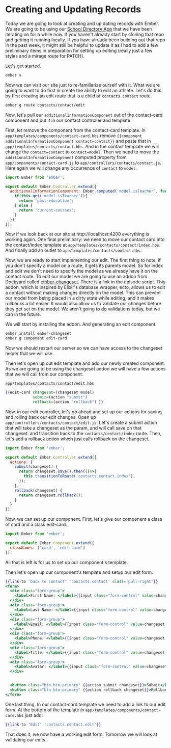 # Creating and Updating Records

Today we are going to look at creating and up dating records with Ember. We are going to be using our [School Directory App](https://github.com/baroquon/school-directory/tree/009.2_start) that we have been iterating on for a while now. If you haven't already start by cloning that repo and getting it running locally. If you have already been building out that repo in the past week, it might still be helpful to update it as I had to add a few preliminary items in preparation for setting up editing (really just a few styles and a mirage route for PATCH).

Let's get started.

```sh
ember s
```

Now we can visit our site just to re-familiarize ourself with it. What we are going to want to do first in create the ability to edit an athlete. Let's do this by first creating an edit route that is a child of `contacts.contact` route.

```sh
ember g route contacts/contact/edit
```

Now, let's pull our `additionalInformationComponent` out of the contact-card component and put it in our contact controller and template.

First, let remove the component from the contact-card template. In `app/templates/components/contact-card.hbs` remove `{{component additionalInformationComponent contact=contact}}` and paste that in `app/templates/contacts/contact.hbs`. And in the contact template we will change the `contact=contact` to `contact=model`. Then we need to move the `additionalInformationComponent` computed property from `app/components/contact-card.js` to `app/controllers/contacts/contact.js`. Here again we will change any occurrence of `contact` to `model`.

```JavaScript
import Ember from 'ember';

export default Ember.Controller.extend({
  additionalInformationComponent: Ember.computed('model.isTeacher', function(){
    if(this.get('model.isTeacher')){
      return 'past-education';
    } else {
      return 'current-courses';
    }
  })
});
```

Now if we look back at our site at http://localhost:4200 everything is working again. One final preliminary: we need to move our contact card into the contact/index template at `app/templates/contacts/contact/index.hbs`. And finally add an outlet to `app/templates/contacts/contact.hbs`.

Now, we are ready to start implementing our edit. The first thing to note, if you don't specify a model on a route, it gets its parents model. So for index and edit we don't need to specify the model as we already have it on the contact route. To edit our model we are going to use an addon from Dockyard called [ember-changeset](https://github.com/DockYard/ember-changeset). There is a link in the episode script. This addon, which is inspired by Elixir's database wrapper, ecto, allows us to edit a contact without making changes directly on the model. This can prevent our model from being placed in a dirty state while editing, and it makes rollbacks a lot easier. It would also allow us to validate our changes before they get set on the model. We aren't going to do validations today, but we can in the future.

We will start by installing the addon. And generating an edit component.

```sh
ember install ember-changeset
ember g component edit-card
```

Now we should restart our server so we can have access to the changeset helper that we will use.

Then let's open up out edit template and add our newly created component. As we are going to be using the changeset addon we will have a few actions that we will call from our component:

`app/templates/contacts/contact/edit.hbs`

```handlebars
{{edit-card changeset=(changeset model)
            submit=(action "submit")
            rollback=(action "rollback") }}
```

Now, in our edit controller, let's go ahead and set up our actions for saving and rolling back our edit changes. Open up `app/controllers/contacts/contact/edit.js`: Let's create a submit action that will take a changeset as the param, and will call save on that changeset. and transition back to the `contacts/contact/index` route. Then, let's add a rollback action which just calls rollback on the changeset.

```JavaScript
import Ember from 'ember';

export default Ember.Controller.extend({
  actions: {
    submit(changeset) {
      return changeset.save().then(()=>{
        this.transitionToRoute('contacts.contact.index');
      });
    },
    rollback(changeset) {
      return changeset.rollback();
    }
  }
});
```

Now, we can set up our component. First, let's give our component a class of card and a class edit-card.

```JavaScript
import Ember from 'ember';

export default Ember.Component.extend({
  classNames: ['card', 'edit-card']
});
```

All that is left is for us to set up our component's template.

Then let's open up our component's template and setup our edit form.

```handlebars
{{link-to 'back to contact' 'contacts.contact' class='pull-right'}}
<form>
  <div class="form-group">
    <label>First Name: </label>{{input class="form-control" value=changeset.firstName}}
  </div>
  <div class="form-group">
    <label>Last Name: </label>{{input class="form-control" value=changeset.lastName}}
  </div>
  <div class="form-group">
    <label>Email: </label>{{input class="form-control" value=changeset.email}}
  </div>
  <div class="form-group">
    <label>Phone: </label>{{input class="form-control" value=changeset.phone}}
  </div>
  <div class="form-group">
    <label>Title: </label>{{input class="form-control" value=changeset.title}}
  </div>
  <div class="form-group">
    <label>Avatar: </label>{{input class="form-control" value=changeset.avatar}}
  </div>


  <button class="btn btn-primary" {{action submit changeset}}>Submit</button>
  <button class="btn btn-primary" {{action rollback changeset}}>Rollback</button>
</form>
```

One last thing. In our contact-card template we need to add a link to our edit form. At the bottom of the template in `app/templates/components/contact-card.hbs` just add:

```handlebars
{{link-to 'Edit' 'contacts.contact.edit'}}
```

That does it, we now have a working edit form. Tomorrow we will look at validating our edits.
